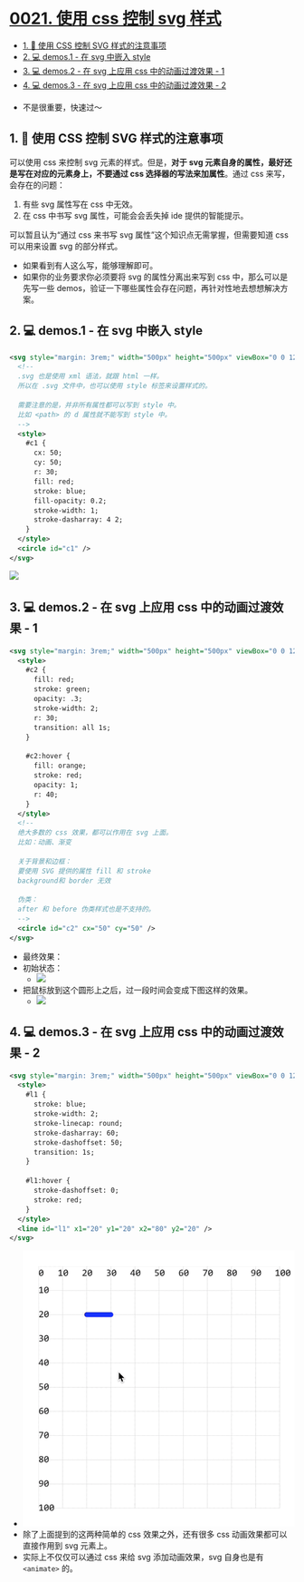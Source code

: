 # [0021. 使用 css 控制 svg 样式](https://github.com/Tdahuyou/TNotes.svg/tree/main/notes/0021.%20%E4%BD%BF%E7%94%A8%20css%20%E6%8E%A7%E5%88%B6%20svg%20%E6%A0%B7%E5%BC%8F)

<!-- region:toc -->

- [1. 📒 使用 CSS 控制 SVG 样式的注意事项](#1--使用-css-控制-svg-样式的注意事项)
- [2. 💻 demos.1 - 在 svg 中嵌入 style](#2--demos1---在-svg-中嵌入-style)
- [3. 💻 demos.2 - 在 svg 上应用 css 中的动画过渡效果 - 1](#3--demos2---在-svg-上应用-css-中的动画过渡效果---1)
- [4. 💻 demos.3 - 在 svg 上应用 css 中的动画过渡效果 - 2](#4--demos3---在-svg-上应用-css-中的动画过渡效果---2)

<!-- endregion:toc -->
- 不是很重要，快速过～

## 1. 📒 使用 CSS 控制 SVG 样式的注意事项

可以使用 css 来控制 svg 元素的样式。但是，**对于 svg 元素自身的属性，最好还是写在对应的元素身上，不要通过 css 选择器的写法来加属性**。通过 css 来写，会存在的问题：

1. 有些 svg 属性写在 css 中无效。
2. 在 css 中书写 svg 属性，可能会会丢失掉 ide 提供的智能提示。

可以暂且认为“通过 css 来书写 svg 属性”这个知识点无需掌握，但需要知道 css 可以用来设置 svg 的部分样式。

- 如果看到有人这么写，能够理解即可。
- 如果你的业务要求你必须要将 svg 的属性分离出来写到 css 中，那么可以是先写一些 demos，验证一下哪些属性会存在问题，再针对性地去想想解决方案。

## 2. 💻 demos.1 - 在 svg 中嵌入 style

```xml
<svg style="margin: 3rem;" width="500px" height="500px" viewBox="0 0 120 120" xmlns="http://www.w3.org/2000/svg">
  <!--
  .svg 也是使用 xml 语法，就跟 html 一样。
  所以在 .svg 文件中，也可以使用 style 标签来设置样式的。

  需要注意的是，并非所有属性都可以写到 style 中。
  比如 <path> 的 d 属性就不能写到 style 中。
  -->
  <style>
    #c1 {
      cx: 50;
      cy: 50;
      r: 30;
      fill: red;
      stroke: blue;
      fill-opacity: 0.2;
      stroke-width: 1;
      stroke-dasharray: 4 2;
    }
  </style>
  <circle id="c1" />
</svg>
```

![](https://cdn.nlark.com/yuque/0/2024/png/2331396/1714193362844-c5f5478c-124e-4dae-93a5-dc15c83777aa.png)

## 3. 💻 demos.2 - 在 svg 上应用 css 中的动画过渡效果 - 1

```xml
<svg style="margin: 3rem;" width="500px" height="500px" viewBox="0 0 120 120" xmlns="http://www.w3.org/2000/svg">
  <style>
    #c2 {
      fill: red;
      stroke: green;
      opacity: .3;
      stroke-width: 2;
      r: 30;
      transition: all 1s;
    }

    #c2:hover {
      fill: orange;
      stroke: red;
      opacity: 1;
      r: 40;
    }
  </style>
  <!--
  绝大多数的 css 效果，都可以作用在 svg 上面。
  比如：动画、渐变

  关于背景和边框：
  要使用 SVG 提供的属性 fill 和 stroke
  background和 border 无效

  伪类：
  after 和 before 伪类样式也是不支持的。
  -->
  <circle id="c2" cx="50" cy="50" />
</svg>
```

- 最终效果：
  <!-- - ![](./assets/svg.0050.demos.2.gif) -->
- 初始状态：
  - ![](https://cdn.nlark.com/yuque/0/2024/png/2331396/1714193356502-7603177d-eb39-4048-8e7b-c29a56320c7d.png)
- 把鼠标放到这个圆形上之后，过一段时间会变成下图这样的效果。
  - ![](https://cdn.nlark.com/yuque/0/2024/png/2331396/1714193368892-e583101b-d4a5-498a-8498-aa20c26ca7dc.png)

## 4. 💻 demos.3 - 在 svg 上应用 css 中的动画过渡效果 - 2

```xml
<svg style="margin: 3rem;" width="500px" height="500px" viewBox="0 0 120 120" xmlns="http://www.w3.org/2000/svg">
  <style>
    #l1 {
      stroke: blue;
      stroke-width: 2;
      stroke-linecap: round;
      stroke-dasharray: 60;
      stroke-dashoffset: 50;
      transition: 1s;
    }

    #l1:hover {
      stroke-dashoffset: 0;
      stroke: red;
    }
  </style>
  <line id="l1" x1="20" y1="20" x2="80" y2="20" />
</svg>
```

- ![](assets/1.gif)
- 除了上面提到的这两种简单的 css 效果之外，还有很多 css 动画效果都可以直接作用到 svg 元素上。
- 实际上不仅仅可以通过 css 来给 svg 添加动画效果，svg 自身也是有 `<animate>` 的。
